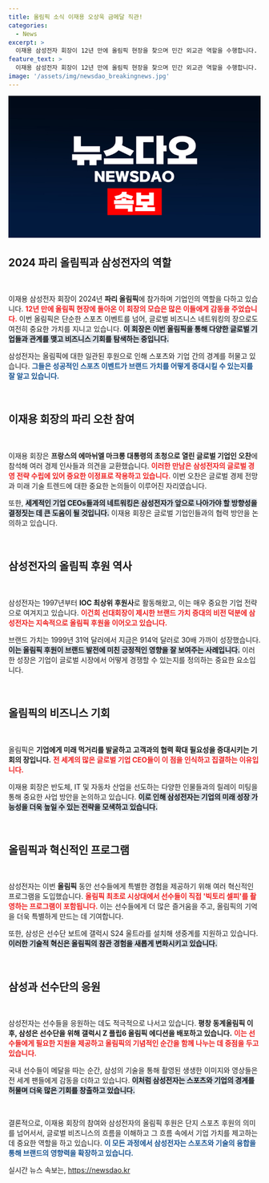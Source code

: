 ```yaml
---
title: 올림픽 소식 이재용 오상욱 금메달 직관!
categories:
  - News
excerpt: >
  이재용 삼성전자 회장이 12년 만에 올림픽 현장을 찾으며 민간 외교관 역할을 수행합니다. 파리올림픽에서 글로벌 인사들과의 네트워킹과 비즈니스 미팅을 이어가며 삼성의 브랜드 가치를 더욱 높이고 있습니다!
feature_text: >
  이재용 삼성전자 회장이 12년 만에 올림픽 현장을 찾으며 민간 외교관 역할을 수행합니다. 파리올림픽에서 글로벌 인사들과의 네트워킹과 비즈니스 미팅을 이어가며 삼성의 브랜드 가치를 더욱 높이고 있습니다!
image: '/assets/img/newsdao_breakingnews.jpg'
---
```


<p><img src="/assets/img/newsdao_breakingnews.jpg" alt="koreaapp 속보" /></p>

<h2 data-ke-size="size26">2024 파리 올림픽과 삼성전자의 역할</h2>

<p data-ke-size="size16">&nbsp;</p>

<p>이재용 삼성전자 회장이 2024년 <b>파리 올림픽</b>에 참가하며 기업인의 역할을 다하고 있습니다. <b><span style="color: #ee2323;">12년 만에 올림픽 현장에 돌아온 이 회장의 모습은 많은 이들에게 감동을 주었습니다.</span></b> 이번 올림픽은 단순한 스포츠 이벤트를 넘어, 글로벌 비즈니스 네트워킹의 장으로도 여전히 중요한 가치를 지니고 있습니다. <b><span style="background-color: #21538527;">이 회장은 이번 올림픽을 통해 다양한 글로벌 기업들과 관계를 맺고 비즈니스 기회를 탐색하는 중입니다.</span></b></p>

<p>삼성전자는 올림픽에 대한 일관된 후원으로 인해 스포츠와 기업 간의 경계를 허물고 있습니다. <b><span style="color: #1a5490;">그들은 성공적인 스포츠 이벤트가 브랜드 가치를 어떻게 증대시킬 수 있는지를 잘 알고 있습니다.</span></b></p>

<p data-ke-size="size16">&nbsp;</p>

<h2 data-ke-size="size26">이재용 회장의 파리 오찬 참여</h2>

<p data-ke-size="size16">&nbsp;</p>

<p>이재용 회장은 <b>프랑스의 에마뉘엘 마크롱 대통령의 초청으로 열린 글로벌 기업인 오찬</b>에 참석해 여러 경제 인사들과 의견을 교환했습니다. <b><span style="color: #ee2323;">이러한 만남은 삼성전자의 글로벌 경영 전략 수립에 있어 중요한 이정표로 작용하고 있습니다.</span></b> 이번 오찬은 글로벌 경제 전망과 미래 기술 트렌드에 대한 중요한 논의들이 이루어진 자리였습니다. </p>

<p>또한, <b><span style="background-color: #21538527;">세계적인 기업 CEOs들과의 네트워킹은 삼성전자가 앞으로 나아가야 할 방향성을 결정짓는 데 큰 도움이 될 것입니다.</span></b> 이재용 회장은 글로벌 기업인들과의 협력 방안을 논의하고 있습니다.</p>

<p data-ke-size="size16">&nbsp;</p>

<h2 data-ke-size="size26">삼성전자의 올림픽 후원 역사</h2>

<p data-ke-size="size16">&nbsp;</p>

<p>삼성전자는 1997년부터 <b>IOC 최상위 후원사</b>로 활동해왔고, 이는 매우 중요한 기업 전략으로 여겨지고 있습니다. <b><span style="color: #ee2323;">이건희 선대회장이 제시한 브랜드 가치 증대의 비전 덕분에 삼성전자는 지속적으로 올림픽 후원을 이어오고 있습니다.</span></b> </p>

<p>브랜드 가치는 1999년 31억 달러에서 지금은 914억 달러로 30배 가까이 성장했습니다. <b><span style="background-color: #21538527;">이는 올림픽 후원이 브랜드 발전에 미친 긍정적인 영향을 잘 보여주는 사례입니다.</span></b> 이러한 성장은 기업이 글로벌 시장에서 어떻게 경쟁할 수 있는지를 정의하는 중요한 요소입니다.</p>

<p data-ke-size="size16">&nbsp;</p>

<h2 data-ke-size="size26">올림픽의 비즈니스 기회</h2>

<p data-ke-size="size16">&nbsp;</p>

<p>올림픽은 <b>기업에게 미래 먹거리를 발굴하고 고객과의 협력 확대 필요성을 증대시키는 기회의 장입니다.</b> <b><span style="color: #ee2323;">전 세계의 많은 글로벌 기업 CEO들이 이 점을 인식하고 집결하는 이유입니다.</span></b> </p>

<p>이재용 회장은 반도체, IT 및 자동차 산업을 선도하는 다양한 인물들과의 릴레이 미팅을 통해 중요한 사업 방안을 논의하고 있습니다. <b><span style="background-color: #21538527;">이로 인해 삼성전자는 기업의 미래 성장 가능성을 더욱 높일 수 있는 전략을 모색하고 있습니다.</span></b></p>

<p data-ke-size="size16">&nbsp;</p>

<h2 data-ke-size="size26">올림픽과 혁신적인 프로그램</h2>

<p data-ke-size="size16">&nbsp;</p>

<p>삼성전자는 이번 <b>올림픽</b> 동안 선수들에게 특별한 경험을 제공하기 위해 여러 혁신적인 프로그램을 도입했습니다. <b><span style="color: #ee2323;">올림픽 최초로 시상대에서 선수들이 직접 '빅토리 셀피'를 촬영하는 프로그램이 포함됩니다.</span></b> 이는 선수들에게 더 많은 즐거움을 주고, 올림픽의 기억을 더욱 특별하게 만드는 데 기여합니다. </p>

<p>또한, 삼성은 선수단 보트에 갤럭시 S24 울트라를 설치해 생중계를 지원하고 있습니다. <b><span style="background-color: #21538527;">이러한 기술적 혁신은 올림픽의 참관 경험을 새롭게 변화시키고 있습니다.</span></b> </p>

<p data-ke-size="size16">&nbsp;</p>

<h2 data-ke-size="size26">삼성과 선수단의 응원</h2>

<p data-ke-size="size16">&nbsp;</p>

<p>삼성전자는 선수들을 응원하는 데도 적극적으로 나서고 있습니다. <b>평창 동계올림픽 이후, 삼성은 선수단을 위해 갤럭시 Z 플립6 올림픽 에디션을 배포하고 있습니다.</b> <b><span style="color: #ee2323;">이는 선수들에게 필요한 지원을 제공하고 올림픽의 기념적인 순간을 함께 나누는 데 중점을 두고 있습니다.</span></b> </p>

<p>국내 선수들이 메달을 따는 순간, 삼성의 기술을 통해 촬영된 생생한 이미지와 영상들은 전 세계 팬들에게 감동을 더하고 있습니다. <b><span style="background-color: #21538527;"> 이처럼 삼성전자는 스포츠와 기업의 경계를 허물며 더욱 많은 기회를 창출하고 있습니다.</span></b></p>

<p data-ke-size="size16">&nbsp;</p>

<p>결론적으로, 이재용 회장의 참여와 삼성전자의 올림픽 후원은 단지 스포츠 후원의 의미를 넘어서서, 글로벌 비즈니스의 흐름을 이해하고 그 흐름 속에서 기업 가치를 제고하는 데 중요한 역할을 하고 있습니다. <b><span style="color: #1a5490;"> 이 모든 과정에서 삼성전자는 스포츠와 기술의 융합을 통해 브랜드의 영향력을 확장하고 있습니다.</span></b>   </p>
실시간 뉴스 속보는, <a href="https://newsdao.kr" rel="dofollow">https://newsdao.kr</a>


